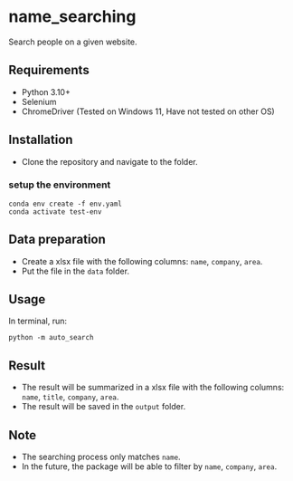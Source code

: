 # name_searching
Search people on a given website.

## Requirements
- Python 3.10+
- Selenium
- ChromeDriver (Tested on Windows 11, Have not tested on other OS)

## Installation
- Clone the repository and navigate to the folder.

### setup the environment
```
conda env create -f env.yaml
conda activate test-env
```

## Data preparation
- Create a xlsx file with the following columns: `name`, `company`, `area`.
- Put the file in the `data` folder.

## Usage
In terminal, run:
```
python -m auto_search
```

## Result
- The result will be summarized in a xlsx file with the following columns: `name`, `title`, `company`, `area`.
- The result will be saved in the `output` folder.

## Note
- The searching process only matches `name`.
- In the future, the package will be able to filter by `name`, `company`, `area`.




